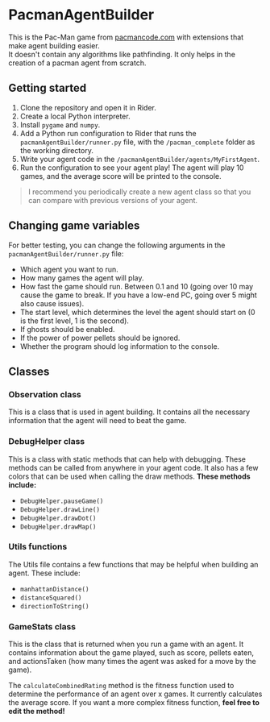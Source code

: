 # PacmanAgentBuilder
This is the Pac-Man game from [pacmancode.com](https://pacmancode.com/) with extensions that make agent building easier. \
It doesn't contain any algorithms like pathfinding. It only helps in the creation of a pacman agent from scratch.

## Getting started
1. Clone the repository and open it in Rider.
2. Create a local Python interpreter.
3. Install `pygame` and `numpy`.
4. Add a Python run configuration to Rider that runs the `pacmanAgentBuilder/runner.py` file, with the `/pacman_complete` folder as the working directory.
5. Write your agent code in the `/pacmanAgentBuilder/agents/MyFirstAgent`.
6. Run the configuration to see your agent play! The agent will play 10 games, and the average score will be printed to the console.

> I recommend you periodically create a new agent class so that you can compare with previous versions of your agent.

## Changing game variables
For better testing, you can change the following arguments in the `pacmanAgentBuilder/runner.py` file:
- Which agent you want to run.
- How many games the agent will play.
- How fast the game should run. Between 0.1 and 10 (going over 10 may cause the game to break. If you have a low-end PC, going over 5 might also cause issues).
- The start level, which determines the level the agent should start on (0 is the first level, 1 is the second).
- If ghosts should be enabled.
- If the power of power pellets should be ignored.
- Whether the program should log information to the console.

## Classes
### Observation class
This is a class that is used in agent building.
It contains all the necessary information that the agent will need to beat the game.

### DebugHelper class
This is a class with static methods that can help with debugging. These methods can be called from anywhere in your agent code. It also has a few colors that can be used when calling the draw methods.
**These methods include:**
- `DebugHelper.pauseGame()`
- `DebugHelper.drawLine()`
- `DebugHelper.drawDot()`
- `DebugHelper.drawMap()`

### Utils functions
The Utils file contains a few functions that may be helpful when building an agent. These include:
- `manhattanDistance()`
- `distanceSquared()`
- `directionToString()`

### GameStats class
This is the class that is returned when you run a game with an agent. It contains information about the game played, such as score, pellets eaten, and actionsTaken (how many times the agent was asked for a move by the game).

The `calculateCombinedRating` method is the fitness function used to determine the performance of an agent over x games. It currently calculates the average score. If you want a more complex fitness function, **feel free to edit the method!**

